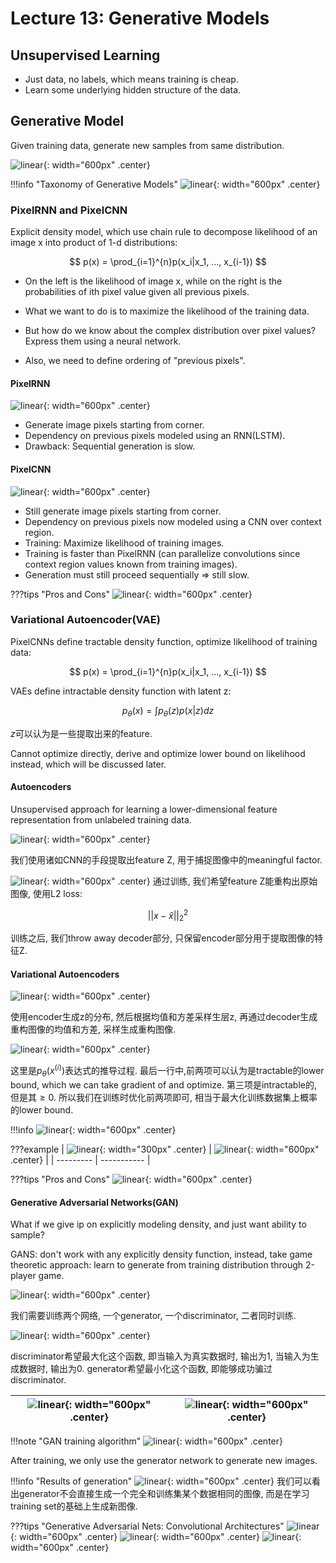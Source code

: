 # Lecture 13: Generative Models

## Unsupervised Learning

+ Just data, no labels, which means training is cheap.
+ Learn some underlying hidden structure of the data.

## Generative Model

Given training data, generate new samples from same distribution.

![linear](./images/Lec13/1%20(13).png){: width="600px" .center}

!!!info "Taxonomy of Generative Models"
    ![linear](./images/Lec13/1%20(14).png){: width="600px" .center}

### PixelRNN and PixelCNN

Explicit density model, which use chain rule to decompose likelihood of an image x into product of 1-d distributions:

$$
p(x) = \prod_{i=1}^{n}p(x_i|x_1, ..., x_{i-1})
$$

+ On the left is the likelihood of image x, while on the right is the probabilities of ith pixel value given all previous pixels.

+ What we want to do is to maximize the likelihood of the training data.

+ But how do we know about the complex distribution over pixel values? Express them using a neural network.

+ Also, we need to define ordering of "previous pixels".

#### PixelRNN

![linear](./images/Lec13/1%20(15).png){: width="600px" .center}

+ Generate image pixels starting from corner.
+ Dependency on previous pixels modeled using an RNN(LSTM).
+ Drawback: Sequential generation is slow.

#### PixelCNN

![linear](./images/Lec13/1%20(16).png){: width="600px" .center}

+ Still generate image pixels starting from corner.
+ Dependency on previous pixels now modeled using a CNN over context region.
+ Training: Maximize likelihood of training images.
+ Training is faster than PixelRNN (can parallelize convolutions since context region values known from training images).
+ Generation must still proceed sequentially => still slow.

???tips "Pros and Cons"
    ![linear](./images/Lec13/1%20(17).png){: width="600px" .center}

### Variational Autoencoder(VAE)

PixelCNNs define tractable density function, optimize likelihood of training data:

$$
p(x) = \prod_{i=1}^{n}p(x_i|x_1, ..., x_{i-1})
$$

VAEs define intractable density function with latent z:

$$
p_\theta (x) = \int p_\theta(z)p(x|z)dz
$$

$z$可以认为是一些提取出来的feature.

Cannot optimize directly, derive and optimize lower bound on likelihood instead, which will be discussed later.

#### Autoencoders

Unsupervised approach for learning a lower-dimensional feature representation from unlabeled training data.

![linear](./images/Lec13/1%20(18).png){: width="600px" .center}

我们使用诸如CNN的手段提取出feature Z, 用于捕捉图像中的meaningful factor.

![linear](./images/Lec13/1%20(19).png){: width="600px" .center}
通过训练, 我们希望feature Z能重构出原始图像, 使用L2 loss:

$$
||x - \hat{x}||_2^2
$$

训练之后, 我们throw away decoder部分, 只保留encoder部分用于提取图像的特征Z.

#### Variational Autoencoders

![linear](./images/Lec13/1%20(20).png){: width="600px" .center}

使用encoder生成z的分布, 然后根据均值和方差采样生层z, 再通过decoder生成重构图像的均值和方差, 采样生成重构图像.

![linear](./images/Lec13/1%20(21).png){: width="600px" .center}

这里是$p_\theta(x^{(i)})$表达式的推导过程. 最后一行中,前两项可以认为是tractable的lower bound, which we can take gradient of and optimize. 第三项是intractable的, 但是其$\geq 0$. 所以我们在训练时优化前两项即可, 相当于最大化训练数据集上概率的lower bound.

!!!info
    ![linear](./images/Lec13/1%20(22).png){: width="600px" .center}

???example
    |   ![linear](./images/Lec13/1%20(1).png){: width="300px" .center}  | ![linear](./images/Lec13/1%20(2).png){: width="600px" .center} |
    | --------- | ----------- |

???tips "Pros and Cons"
    ![linear](./images/Lec13/1%20(3).png){: width="600px" .center}

#### Generative Adversarial Networks(GAN)

What if we give ip on explicitly modeling density, and just want ability to sample?

GANS: don't work with any explicitly density function, instead, take game theoretic approach: learn to generate from training distribution through 2-player game.

![linear](./images/Lec13/1%20(4).png){: width="600px" .center}

我们需要训练两个网络, 一个generator, 一个discriminator, 二者同时训练.

![linear](./images/Lec13/1%20(5).png){: width="600px" .center}

discriminator希望最大化这个函数, 即当输入为真实数据时, 输出为1, 当输入为生成数据时, 输出为0. generator希望最小化这个函数, 即能够成功骗过discriminator.

| ![linear](./images/Lec13/1%20(6).png){: width="600px" .center}    | ![linear](./images/Lec13/1%20(7).png){: width="600px" .center} |
| --------- | ----------- |

!!!note "GAN training algorithm"
    ![linear](./images/Lec13/1%20(8).png){: width="600px" .center}

After training, we only use the generator network to generate new images.

!!!info "Results of generation"
    ![linear](./images/Lec13/1%20(9).png){: width="600px" .center}
    我们可以看出generator不会直接生成一个完全和训练集某个数据相同的图像, 而是在学习training set的基础上生成新图像.

???tips "Generative Adversarial Nets: Convolutional Architectures"
    ![linear](./images/Lec13/1%20(10).png){: width="600px" .center}
    ![linear](./images/Lec13/1%20(11).png){: width="600px" .center}
    ![linear](./images/Lec13/1%20(12).png){: width="600px" .center}






